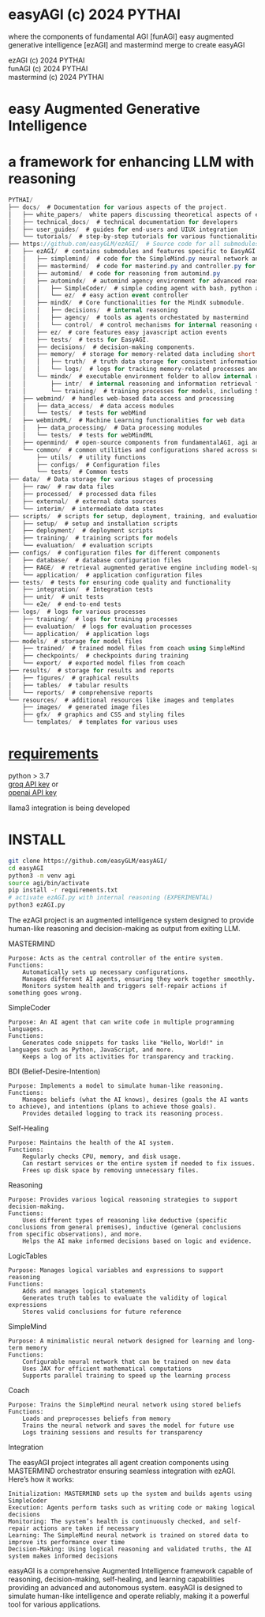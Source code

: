 # easyAGI (c) 2024 PYTHAI
where the components of fundamental AGI [funAGI] easy augmented generative intelligence [ezAGI] and mastermind merge to create easyAGI<br />

ezAGI (c) 2024 PYTHAI<br />
funAGI (c) 2024 PYTHAI<br />
mastermind (c) 2024 PYTHAI<br />
# easy Augmented Generative Intelligence<br />
# a framework for enhancing LLM with reasoning

```csharp
PYTHAI/
├── docs/  # Documentation for various aspects of the project.
│   ├── white_papers/  white papers discussing theoretical aspects of easyAGI innovations
│   ├── technical_docs/  # technical documentation for developers
│   ├── user_guides/  # guides for end-users and UIUX integration
│   └── tutorials/  # step-by-step tutorials for various functionalities.
├── https://github.com/easyGLM/ezAGI/  # Source code for all submodules and main functionalities.
│   ├── ezAGI/  # contains submodules and features specific to EasyAGI.
│   │   ├── simplemind/  # code for the SimpleMind.py neural network and coach.py trainer
│   │   ├── mastermind/  # code for masterind.py and controller.py for orchestrator of agency
│   │   ├── automind/  # code for reasoning from automind.py
│   │   ├── automindx/  # automind agency environment for advanced reasoning technigues
│   │   │   ├── SimpleCoder/  # simple coding agent with bash, python and markdown agent generation
│   │   │   └── ez/  # easy action event controller
│   │   ├── mindX/  # Core functionalities for the MindX submodule.
│   │   │   ├── decisions/  # internal reasoning
│   │   │   ├── agency/  # tools as agents orchestated by mastermind
│   │   │   └── control/  # control mechanisms for internal reasoning outputs from mastermind orchestration
│   │   ├── ez/  # core features easy javascript action events
│   │   ├── tests/  # tests for EasyAGI.
│   │   ├── decisions/  # decision-making components.
│   │   ├── memory/  # storage for memory-related data including short term, long term and episodic memory
│   │   │   ├── truth/  # truth data storage for consistent information for SimpleMind training into fact using coach
│   │   │   └── logs/  # logs for tracking memory-related processes and reasoning outputs to be considered for training
│   │   └── mindx/  # executable environment folder to allow internal reasoning, SimpleCoder and agents to create agents for agency
│   │       ├── intr/  # internal reasoning and information retrieval from thoughts
│   │       └── training/  # training processes for models, including SimpleMind with coach
│   ├── webmind/  # handles web-based data access and processing
│   │   ├── data_access/  # data access modules
│   │   └── tests/  # tests for webMind
│   ├── webmindML/  # Machine Learning functionalities for web data
│   │   ├── data_processing/  # Data processing modules
│   │   └── tests/  # tests for webMindML
│   ├── openmind/  # open-source components from fundamentalAGI, agi and internal reasoning
│   └── common/  # common utilities and configurations shared across submodules
│       ├── utils/  # utility functions
│       ├── configs/  # Configuration files
│       └── tests/  # Common tests
├── data/  # Data storage for various stages of processing
│   ├── raw/  # raw data files
│   ├── processed/  # processed data files
│   ├── external/  # external data sources
│   └── interim/  # intermediate data states
├── scripts/  # scripts for setup, deployment, training, and evaluation
│   ├── setup/  # setup and installation scripts
│   ├── deployment/  # deployment scripts
│   ├── training/  # training scripts for models
│   └── evaluation/  # evaluation scripts
├── configs/  # configuration files for different components
│   ├── database/  # database configuration files
│   ├── RAGE/  # retrieval augmented gerative engine including model-specific configuration files
│   └── application/  # application configuration files
├── tests/  # tests for ensuring code quality and functionality
│   ├── integration/  # Integration tests
│   ├── unit/  # unit tests
│   └── e2e/  # end-to-end tests
├── logs/  # logs for various processes
│   ├── training/  # logs for training processes
│   ├── evaluation/  # logs for evaluation processes
│   └── application/  # application logs
├── models/  # storage for model files
│   ├── trained/  # trained model files from coach using SimpleMind
│   ├── checkpoints/  # checkpoints during training
│   └── export/  # exported model files from coach
├── results/  # storage for results and reports
│   ├── figures/  # graphical results
│   ├── tables/  # tabular results
│   └── reports/  # comprehensive reports
└── resources/  # additional resources like images and templates
    ├── images/  # generated image files
    ├── gfx/  # graphics and CSS and styling files
    └── templates/  # templates for various uses
```


# <a href="https://github.com/easyGLM/easyAGI/blob/main/requirements.txt">requirements</a><br />
python > 3.7<br />
 <a href="https://console.groq.com/docs/quickstart">groq API key</a> or <br />
 <a href="https://openai.com/index/openai-api/">openai API key</a> <br />

 llama3 integration is being developed
 
 # INSTALL

```bash
git clone https://github.com/easyGLM/easyAGI/
cd easyAGI
python3 -m venv agi
source agi/bin/activate
pip install -r requirements.txt
# activate ezAGI.py with internal reasoning (EXPERIMENTAL)
python3 ezAGI.py
```

The ezAGI project is an augmented intelligence system designed to provide human-like reasoning and decision-making as output from exiting LLM. 


MASTERMIND

    Purpose: Acts as the central controller of the entire system.
    Functions:
        Automatically sets up necessary configurations.
        Manages different AI agents, ensuring they work together smoothly.
        Monitors system health and triggers self-repair actions if something goes wrong.

SimpleCoder

    Purpose: An AI agent that can write code in multiple programming languages.
    Functions:
        Generates code snippets for tasks like "Hello, World!" in languages such as Python, JavaScript, and more.
        Keeps a log of its activities for transparency and tracking.

BDI (Belief-Desire-Intention)

    Purpose: Implements a model to simulate human-like reasoning.
    Functions:
        Manages beliefs (what the AI knows), desires (goals the AI wants to achieve), and intentions (plans to achieve those goals).
        Provides detailed logging to track its reasoning process.

Self-Healing

    Purpose: Maintains the health of the AI system.
    Functions:
        Regularly checks CPU, memory, and disk usage.
        Can restart services or the entire system if needed to fix issues.
        Frees up disk space by removing unnecessary files.

Reasoning

    Purpose: Provides various logical reasoning strategies to support decision-making.
    Functions:
        Uses different types of reasoning like deductive (specific conclusions from general premises), inductive (general conclusions from specific observations), and more.
        Helps the AI make informed decisions based on logic and evidence.

LogicTables

    Purpose: Manages logical variables and expressions to support reasoning
    Functions:
        Adds and manages logical statements
        Generates truth tables to evaluate the validity of logical expressions
        Stores valid conclusions for future reference

SimpleMind

    Purpose: A minimalistic neural network designed for learning and long-term memory
    Functions:
        Configurable neural network that can be trained on new data
        Uses JAX for efficient mathematical computations
        Supports parallel training to speed up the learning process

Coach

    Purpose: Trains the SimpleMind neural network using stored beliefs
    Functions:
        Loads and preprocesses beliefs from memory
        Trains the neural network and saves the model for future use
        Logs training sessions and results for transparency

Integration

The easyAGI project integrates all agent creation components using MASTERMIND orchestrator ensuring seamless integration with ezAGI. Here’s how it works:

    Initialization: MASTERMIND sets up the system and builds agents using SimpleCoder
    Execution: Agents perform tasks such as writing code or making logical decisions
    Monitoring: The system’s health is continuously checked, and self-repair actions are taken if necessary
    Learning: The SimpleMind neural network is trained on stored data to improve its performance over time
    Decision-Making: Using logical reasoning and validated truths, the AI system makes informed decisions


easyAGI is a comprehensive Augmented Intelligence framework capable of reasoning, decision-making, self-healing, and learning capabilities providing an advanced and autonomous system. easyAGI is designed to simulate human-like intelligence and operate reliably, making it a powerful tool for various applications.


